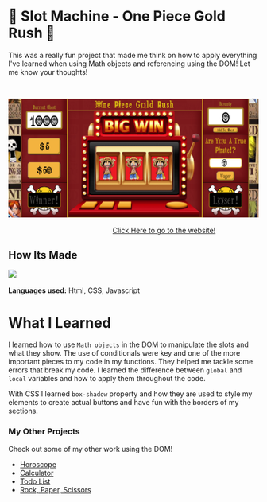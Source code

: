 # 🎰 Slot Machine - One Piece Gold Rush 🎰

This was a really fun project that made me think on how to apply everything I've learned when using Math objects and referencing using the DOM! Let me know your thoughts!

&emsp;

<img src="https://github.com/DashlinS/SlotMachine/blob/answer/gifs/OnePieceGR.png" width="700">

&emsp;&emsp;&emsp;&emsp;&emsp;&emsp;&emsp;&emsp;&emsp;&emsp;&emsp;&emsp;&emsp;&emsp;&emsp;[Click Here to go to the website!](https://onepiecegoldrush.netlify.app/)

## How Its Made 

<img src="https://github.com/DashlinS/slot-machine-2019-week05/blob/answer/gifs/SlotMachinePlay.gif" width="700">

**Languages used:** Html, CSS, Javascript

# What I Learned
I learned how to use `Math objects` in the DOM to manipulate the slots and what they show. The use of conditionals were key and one of the more important pieces to my code in my functions. They helped me tackle some errors that break my code. 
I learned the difference between `global` and `local` variables and how to apply them throughout the code.

With CSS I learned `box-shadow` property and how they are used to style my elements to create actual buttons and have fun with the borders of my sections.

### My Other Projects 

Check out some of my other work using the DOM!

* [Horoscope](https://github.com/DashlinS/Horoscope)
* [Calculator](https://github.com/DashlinS/calculator)
* [Todo List](https://github.com/DashlinS/ToDo_List)
* [Rock, Paper, Scissors](https://github.com/DashlinS/rock-water-fire)
